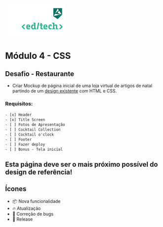 ![Alpha](./assets/imgs/Alpha.webp)
---
# Módulo 4 - CSS
## Desafio - Restaurante

- Criar Mockup de página inicial de uma loja virtual de artigos de natal partindo de um [design existente](https://pt.wix.com/website-template/view/html/2798?originUrl=https%3A%2F%2Fpt.wix.com%2Fwebsite%2Ftemplates%2Fhtml%2Frestaurants-food%2F6&tpClick=view_button&esi=dc116d73-8cea-40af-94ad-eee8de09f797) com HTML e CSS.

### Requisitos:

    - [x] Header
    - [x] Title Screen
    - [ ] Fotos de Apresentação
    - [ ] Cocktail Collection
    - [ ] Cocktail o'clock
    - [ ] Footer
    - [ ] Fazer deploy
    - [ ] Bonus - Tela inicial

Esta página deve ser o mais próximo possível do design de referência!
---
## Ícones

- :package: Nova funcionalidade  
- :fire: Atualização  
- :bug: Correção de bugs  
- :checkered_flag: Release
